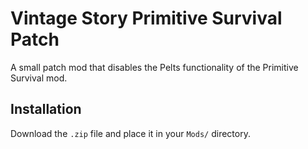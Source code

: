 # Vintage Story Primitive Survival Patch

A small patch mod that disables the Pelts functionality of the Primitive Survival mod.

## Installation

Download the `.zip` file and place it in your `Mods/` directory.

